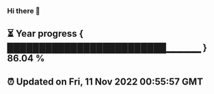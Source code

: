 ### Hi there 👋
⏳ Year progress { █████████████████████████▁▁▁▁▁ } 86.04 %
---
⏰ Updated on Fri, 11 Nov 2022 00:55:57 GMT
---
